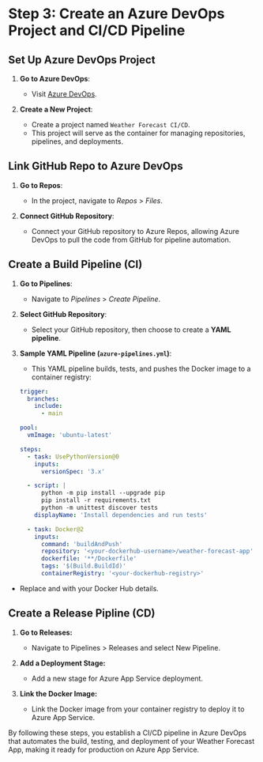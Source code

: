 # Step 3: Create an Azure DevOps Project and CI/CD Pipeline

## Set Up Azure DevOps Project

1. **Go to Azure DevOps**:
   - Visit [Azure DevOps](https://dev.azure.com/).

2. **Create a New Project**:
   - Create a project named `Weather Forecast CI/CD`.
   - This project will serve as the container for managing repositories, pipelines, and deployments.

## Link GitHub Repo to Azure DevOps

1. **Go to Repos**:
   - In the project, navigate to *Repos* > *Files*.
   
2. **Connect GitHub Repository**:
   - Connect your GitHub repository to Azure Repos, allowing Azure DevOps to pull the code from GitHub for pipeline automation.

## Create a Build Pipeline (CI)

1. **Go to Pipelines**:
   - Navigate to *Pipelines* > *Create Pipeline*.

2. **Select GitHub Repository**:
   - Select your GitHub repository, then choose to create a **YAML pipeline**.

3. **Sample YAML Pipeline (`azure-pipelines.yml`)**:
   - This YAML pipeline builds, tests, and pushes the Docker image to a container registry:

   ```yaml
   trigger:
     branches:
       include:
         - main

   pool:
     vmImage: 'ubuntu-latest'

   steps:
     - task: UsePythonVersion@0
       inputs:
         versionSpec: '3.x'

     - script: |
         python -m pip install --upgrade pip
         pip install -r requirements.txt
         python -m unittest discover tests
       displayName: 'Install dependencies and run tests'

     - task: Docker@2
       inputs:
         command: 'buildAndPush'
         repository: '<your-dockerhub-username>/weather-forecast-app'
         dockerfile: '**/Dockerfile'
         tags: '$(Build.BuildId)'
         containerRegistry: '<your-dockerhub-registry>'
    ```
- Replace <your-dockerhub-username> and <your-dockerhub-registry> with your Docker Hub details.

## Create a Release Pipline (CD)
1. **Go to Releases:**
    - Navigate to Pipelines > Releases and select New Pipeline.

2. **Add a Deployment Stage:**
    - Add a new stage for Azure App Service deployment.

3. **Link the Docker Image:**
    - Link the Docker image from your container registry to deploy it to Azure App Service.

By following these steps, you establish a CI/CD pipeline in Azure DevOps that automates the build, testing, and deployment of your Weather Forecast App, making it ready for production on Azure App Service.